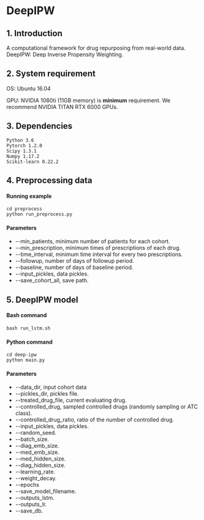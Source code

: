 # DeepIPW

## 1. Introduction
A computational framework for drug repurposing from real-world data. DeepIPW: Deep Inverse Propensity Weighting.

## 2. System requirement
OS: Ubuntu 16.04

GPU: NVIDIA 1080ti (11GB memory) is **minimum** requirement. We recommend NVIDIA TITAN RTX 6000 GPUs. 

## 3. Dependencies
```
Python 3.6
Pytorch 1.2.0
Scipy 1.3.1
Numpy 1.17.2
Scikit-learn 0.22.2
```

## 4. Preprocessing data
#### Running example
```
cd preprocess
python run_preprocess.py
```

#### Parameters
- --min_patients, minimum number of patients for each cohort.
- --min_prescription, minimum times of prescriptions of each drug.
- --time_interval, minimum time interval for every two prescriptions.
- --followup, number of days of followup period.
- --baseline, number of days of baseline period.
- --input_pickles, data pickles.
- --save_cohort_all, save path.


## 5. DeepIPW model
#### Bash command
```
bash run_lstm.sh
```
#### Python command
```
cd deep-ipw
python main.py
```

#### Parameters
- --data_dir, input cohort data
- --pickles_dir, pickles file.
- --treated_drug_file, current evaluating drug.
- --controlled_drug, sampled controlled drugs (randomly sampling or ATC class).
- --controlled_drug_ratio, ratio of the number of controlled drug.
- --input_pickles, data pickles.
- --random_seed.
- --batch_size.
- --diag_emb_size.
- --med_emb_size.
- --med_hidden_size.
- --diag_hidden_size.
- --learning_rate.
- --weight_decay.
- --epochs
- --save_model_filename.
- --outputs_lstm.
- --outputs_lr.
- --save_db.
